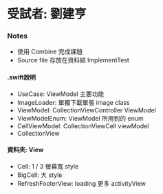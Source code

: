 #  受試者: 劉建亨

### Notes
 - 使用 Combine 完成課題
 - Source file 存放在資料結 ImplementTest
 
 
 #### .swift說明
 
- UseCase: ViewModel 主要功能 
- ImageLoader: 單獨下載單張 image class
- ViewModel: CollectionViewController ViewModel
- ViewModelEnum: ViewModel 所用到的 enum
- CellViewModel: CollectionViewCell viewModel
- CollectionView

#### 資料夾: View
 - Cell: 1 / 3 螢幕寬 style 
 - BigCell: 大 style
 - RefreshFooterView: loading 更多 activityView
